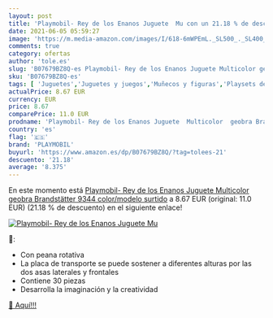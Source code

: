 ```yaml
---
layout: post
title: 'Playmobil- Rey de los Enanos Juguete  Mu con un 21.18 % de descuento'
date: 2021-06-05 05:59:27
image: 'https://m.media-amazon.com/images/I/618-6mWPEmL._SL500_._SL400_.jpg'
comments: true
category: ofertas
author: 'tole.es'
slug: 'B07679BZ8Q-es Playmobil- Rey de los Enanos Juguete Multicolor geobra...'
sku: 'B07679BZ8Q-es'
tags: [ 'Juguetes','Juguetes y juegos','Muñecos y figuras','Playsets de figuras de juguete para niños','playmobil','playmobil-', ]
actualPrice: 8.67 EUR
currency: EUR
price: 8.67
comparePrice: 11.0 EUR
prodname: 'Playmobil- Rey de los Enanos Juguete  Multicolor  geobra Brandstätter 9344    color/modelo surtido'
country: 'es'
flag: '🇪🇸'
brand: 'PLAYMOBIL'
buyurl: 'https://www.amazon.es/dp/B07679BZ8Q/?tag=tolees-21'
descuento: '21.18'
average: '8.375'
---
```


En este momento está [Playmobil- Rey de los Enanos Juguete  Multicolor  geobra Brandstätter 9344    color/modelo surtido](https://www.amazon.es/dp/B07679BZ8Q/?tag=tolees-21) a 8.67 EUR (original: 11.0 EUR) (21.18 %  de descuento) en el siguiente enlace!

[![Playmobil- Rey de los Enanos Juguete  Mu](https://m.media-amazon.com/images/I/618-6mWPEmL._SL500_._SL400_.jpg)](https://www.amazon.es/dp/B07679BZ8Q/?tag=tolees-21)

🔎:

- Con peana rotativa
- La placa de transporte se puede sostener a diferentes alturas por las dos asas laterales y frontales
- Contiene 30 piezas
- Desarrolla la imaginación y la creatividad

[🛒 Aquí!!!](https://www.amazon.es/dp/B07679BZ8Q/?tag=tolees-21)
